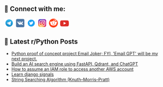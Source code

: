 ## 🔎 Connect with me:
[<img src="https://github.com/bullbesh/bullbesh/blob/main/images/Telegram.png" width="32" height="32" />](https://t.me/bullbesh)
[<img src="https://github.com/bullbesh/bullbesh/blob/main/images/VK.png" width="32" height="32" />](https://vk.com/bullbesh)
[<img src="https://github.com/bullbesh/bullbesh/blob/main/images/Twitter.png" width="32" height="32" />](https://twitter.com/bullbesh1)
[<img src="https://github.com/bullbesh/bullbesh/blob/main/images/Instagram.png" width="32" height="32" />](https://www.instagram.com/bullbesh)
[<img src="https://github.com/bullbesh/bullbesh/blob/main/images/Reddit.png" width="32" height="32" />](https://www.reddit.com/user/bullbesh)
[<img src="https://github.com/bullbesh/bullbesh/blob/main/images/YouTube.png" width="32" height="32" />](https://www.youtube.com/channel/UCtfjRs6uzgq5mfm8S06WTcg)

## 📕 Latest r/Python Posts
<!-- BLOG-POST-LIST:START -->
- [Python proof of concept project Email Joker; FYI, &#39;Email GPT&#39; will be my next project.](https://www.reddit.com/r/Python/comments/11gxrdn/python_proof_of_concept_project_email_joker_fyi/)
- [Build an AI search engine using FastAPI, Qdrant, and ChatGPT](https://www.reddit.com/r/Python/comments/11gxip7/build_an_ai_search_engine_using_fastapi_qdrant/)
- [How to assume an IAM role to access another AWS account](https://www.reddit.com/r/Python/comments/11gwk6q/how_to_assume_an_iam_role_to_access_another_aws/)
- [Learn django signals](https://www.reddit.com/r/Python/comments/11gwatw/learn_django_signals/)
- [String Searching Algorithm &lpar;Knuth–Morris–Pratt&rpar;](https://www.reddit.com/r/Python/comments/11gvq4b/string_searching_algorithm_knuthmorrispratt/)
<!-- BLOG-POST-LIST:END -->
